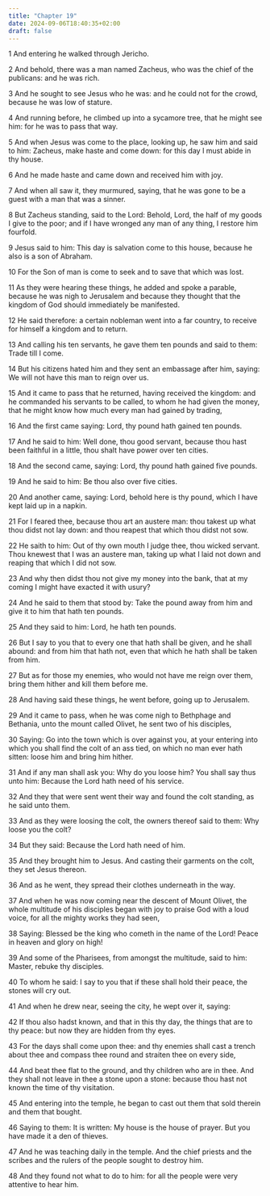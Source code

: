```yaml
---
title: "Chapter 19"
date: 2024-09-06T18:40:35+02:00
draft: false
---
```




1 And entering he walked through Jericho.

2 And behold, there was a man named Zacheus, who was the chief of the publicans: and he was rich.

3 And he sought to see Jesus who he was: and he could not for the crowd, because he was low of stature.

4 And running before, he climbed up into a sycamore tree, that he might see him: for he was to pass that way.

5 And when Jesus was come to the place, looking up, he saw him and said to him: Zacheus, make haste and come down: for this day I must abide in thy house.

6 And he made haste and came down and received him with joy.

7 And when all saw it, they murmured, saying, that he was gone to be a guest with a man that was a sinner.

8 But Zacheus standing, said to the Lord: Behold, Lord, the half of my goods I give to the poor; and if I have wronged any man of any thing, I restore him fourfold.

9 Jesus said to him: This day is salvation come to this house, because he also is a son of Abraham.

10 For the Son of man is come to seek and to save that which was lost.

11 As they were hearing these things, he added and spoke a parable, because he was nigh to Jerusalem and because they thought that the kingdom of God should immediately be manifested.

12 He said therefore: a certain nobleman went into a far country, to receive for himself a kingdom and to return.

13 And calling his ten servants, he gave them ten pounds and said to them: Trade till I come.

14 But his citizens hated him and they sent an embassage after him, saying: We will not have this man to reign over us.

15 And it came to pass that he returned, having received the kingdom: and he commanded his servants to be called, to whom he had given the money, that he might know how much every man had gained by trading,

16 And the first came saying: Lord, thy pound hath gained ten pounds.

17 And he said to him: Well done, thou good servant, because thou hast been faithful in a little, thou shalt have power over ten cities.

18 And the second came, saying: Lord, thy pound hath gained five pounds.

19 And he said to him: Be thou also over five cities.

20 And another came, saying: Lord, behold here is thy pound, which I have kept laid up in a napkin.

21 For I feared thee, because thou art an austere man: thou takest up what thou didst not lay down: and thou reapest that which thou didst not sow.

22 He saith to him: Out of thy own mouth I judge thee, thou wicked servant. Thou knewest that I was an austere man, taking up what I laid not down and reaping that which I did not sow.

23 And why then didst thou not give my money into the bank, that at my coming I might have exacted it with usury?

24 And he said to them that stood by: Take the pound away from him and give it to him that hath ten pounds.

25 And they said to him: Lord, he hath ten pounds.

26 But I say to you that to every one that hath shall be given, and he shall abound: and from him that hath not, even that which he hath shall be taken from him.

27 But as for those my enemies, who would not have me reign over them, bring them hither and kill them before me.

28 And having said these things, he went before, going up to Jerusalem.

29 And it came to pass, when he was come nigh to Bethphage and Bethania, unto the mount called Olivet, he sent two of his disciples,

30 Saying: Go into the town which is over against you, at your entering into which you shall find the colt of an ass tied, on which no man ever hath sitten: loose him and bring him hither.

31 And if any man shall ask you: Why do you loose him? You shall say thus unto him: Because the Lord hath need of his service.

32 And they that were sent went their way and found the colt standing, as he said unto them.

33 And as they were loosing the colt, the owners thereof said to them: Why loose you the colt?

34 But they said: Because the Lord hath need of him.

35 And they brought him to Jesus. And casting their garments on the colt, they set Jesus thereon.

36 And as he went, they spread their clothes underneath in the way.

37 And when he was now coming near the descent of Mount Olivet, the whole multitude of his disciples began with joy to praise God with a loud voice, for all the mighty works they had seen,

38 Saying: Blessed be the king who cometh in the name of the Lord! Peace in heaven and glory on high!

39 And some of the Pharisees, from amongst the multitude, said to him: Master, rebuke thy disciples.

40 To whom he said: I say to you that if these shall hold their peace, the stones will cry out.

41 And when he drew near, seeing the city, he wept over it, saying:

42 If thou also hadst known, and that in this thy day, the things that are to thy peace: but now they are hidden from thy eyes.

43 For the days shall come upon thee: and thy enemies shall cast a trench about thee and compass thee round and straiten thee on every side,

44 And beat thee flat to the ground, and thy children who are in thee. And they shall not leave in thee a stone upon a stone: because thou hast not known the time of thy visitation.

45 And entering into the temple, he began to cast out them that sold therein and them that bought.

46 Saying to them: It is written: My house is the house of prayer. But you have made it a den of thieves.

47 And he was teaching daily in the temple. And the chief priests and the scribes and the rulers of the people sought to destroy him.

48 And they found not what to do to him: for all the people were very attentive to hear him.

